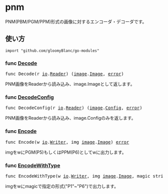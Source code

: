 # pnm
PNM(PBM/PGM/PPM)形式の画像に対するエンコーダ・デコーダです。

## 使い方
```
import "github.com/gloomyBlanc/go-modules"
```

### func [Decode](pnm/reader.go#28)
<pre>
func Decode(r <a href="https://pkg.go.dev/io">io</a>.<a href="https://pkg.go.dev/io#Reader">Reader</a>) (<a href="https://pkg.go.dev/image">image</a>.<a href="https://pkg.go.dev/image#Image">Image</a>, <a href="https://pkg.go.dev/builtin#error">error</a>)
</pre>
PNM画像をReaderから読み込み、image.Imageとして返します。

### func [DecodeConfig](pnm/reader.go#33)
<pre>
func DecodeConfig(r <a href="https://pkg.go.dev/io">io</a>.<a href="https://pkg.go.dev/io#Reader">Reader</a>) (<a href="https://pkg.go.dev/image">image</a>.<a href="https://pkg.go.dev/image#Config">Config</a>, <a href="https://pkg.go.dev/builtin#error">error</a>)
</pre>
PNM画像をReaderから読み込み、image.Configのみを返します。

### func [Encode](pnm/writer.go#17)
<pre>
func Encode(w <a href="https://pkg.go.dev/io">io</a>.<a href="https://pkg.go.dev/io#Writer">Writer</a>, img <a href="https://pkg.go.dev/image">image</a>.<a href="https://pkg.go.dev/image#Image">Image</a>) <a href="https://pkg.go.dev/builtin#error">error</a>
</pre>
imgをwにPGM(P5)もしくはPPM(P6)としてwに出力します。

### func [EncodeWithType](pnm/writer.go#23)
<pre>
func EncodeWithType(w <a href="https://pkg.go.dev/io">io</a>.<a href="https://pkg.go.dev/io#Writer">Writer</a>, img <a href="https://pkg.go.dev/image">image</a>.<a href="https://pkg.go.dev/image#Image">Image</a>, magic string) <a href="https://pkg.go.dev/builtin#error">error</a>
</pre>
imgをwにmagicで指定の形式("P1"~"P6")で出力します。
